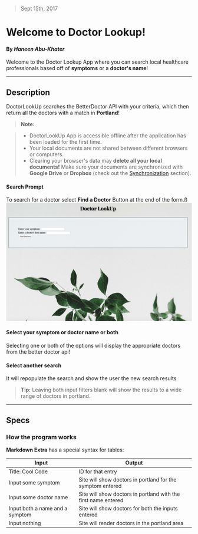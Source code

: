 > Sept 15th, 2017

Welcome to Doctor Lookup!
===================
#### By _**Haneen Abu-Khater**_

Welcome to the Doctor Lookup App where you can search local healthcare professionals based off of **symptoms** or a **doctor's name**!


----------


Description
-------------

DoctorLookUp searches the BetterDoctor API with your criteria, which then return all the doctors with a match in **Portland**!

> **Note:**

> - DoctorLookUp App is accessible offline after the application has been loaded for the first time.
> - Your local documents are not shared between different browsers or computers.
> - Clearing your browser's data may **delete all your local documents!** Make sure your documents are synchronized with **Google Drive** or **Dropbox** (check out the [<i class="icon-refresh"></i> Synchronization](#synchronization) section).

#### <i class="icon-file"></i> Search Prompt

To search for a doctor select <i class="icon-folder-open"></i> **Find a Doctor** Button at the end of the form.ß
 ![Alt text](https://github.com/haneenabu/doctorLookup/blob/master/css/Screen%20Shot%202017-09-17%20at%204.35.28%20PM.png)

#### <i class="icon-folder-open"></i> Select your symptom or doctor name or both

Selecting one or both of the options will display the appropriate doctors from the better doctor api!

 <!-- ![Alt text](https://github.com/haneenabu/StartupTracker/blob/master/src/main/resources/public/images/Switch.png) -->

#### <i class="icon-trash"></i> Select another search

It will repopulate the search and show the user the new search results 
 <!-- ![Alt text](https://github.com/haneenabu/StartupTracker/blob/master/src/main/resources/public/images/Delete.png) -->

> **Tip:** Leaving both input filters blank will show the results to a wide range of doctors in portland.

----------


Specs
--------------------


### How the program works

**Markdown Extra** has a special syntax for tables:

Input     | Output
-------- | ---
 Title: Cool Code | ID for that entry
 Input some symptom | Site will show doctors in portland for the symptom entered
 Input some doctor name    | Site will show doctors in portland with the first name entered 
 Input both a name and a symptom | Site will show doctors for both the inputs entered 
 Input nothing | Site will render doctors in the portland area 


